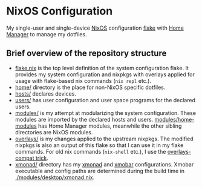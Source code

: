 # NixOS Configuration

My single-user and single-device [NixOS](https://nixos.org/) configuration [flake](https://nixos.wiki/wiki/Flakes#Using_nix_flakes_with_NixOS) with [Home Manager](https://nixos.wiki/wiki/Home_Manager) to manage my dotfiles.

## Brief overview of the repository structure

- [flake.nix](./flake.nix) is the top level definition of the system configuration flake. It provides my system configuration and nixpkgs with overlays applied for usage with flake-based nix commands (`nix repl` etc.).
- [home/](./home/) directory is the place for non-NixOS specific dotfiles.
- [hosts/](./hosts) declares devices.
- [users/](./users/) has user configuration and user space programs for the declared users.
- [modules/](./modules/) is my attempt at modularizing the system configuration. These modules are imported by the declared hosts and users. [modules/home-modules](./modules/home-modules/) has Home Manager modules, meanwhile the other sibling directories are NixOS modules.
- [overlays/](./overlays/) is my changes applied to the upstream nixpkgs. The modified nixpkgs is also an output of this flake so that I can use it in my flake commands. For old nix commands (`nix-shell` etc.), I use the [overlays-compat trick](https://nixos.wiki/wiki/Overlays#Using_nixpkgs.overlays_from_configuration.nix_as_.3Cnixpkgs-overlays.3E_in_your_NIX_PATH).
- [xmonad/](./xmonad/) directory has my [xmonad](https://xmonad.org/) and [xmobar](https://hackage.haskell.org/package/xmobar) configurations. Xmobar executable and config paths are determined during the build time in [./modules/desktop/xmonad.nix](./modules/desktop/xmonad.nix).
